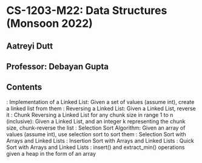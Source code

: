 # CS-1203-M22: Data Structures (Monsoon 2022)
## Aatreyi Dutt
## Professor: Debayan Gupta

## Contents
: Implementation of a Linked List: Given a set of values (assume int), create a linked list from them
: Reversing a Linked List: Given a Linked List, reverse it
: Chunk Reversing a Linked List for any chunk size in range 1 to n (inclusive): Given a Linked List, and an integer k representing the chunk size, chunk-reverse the list
: Selection Sort Algorithm: Given an array of values (assume int), use selection sort to sort them
: Selection Sort with Arrays and Linked Lists
: Insertion Sort with Arrays and Linked Lists
: Quick Sort with Arrays and Linked Lists
: insert() and extract_min() operations given a heap in the form of an array
